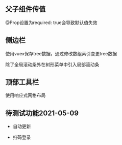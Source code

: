## 父子组件传值

@Prop设置为required: true会导致默认值失效

## 侧边栏

使用vuex保存tree数据，通过修改数组索引变更tree数据

除了全局滚动条外在树形菜单中引入局部滚动条

## 顶部工具栏

使用响应式网格布局


## 待测试功能2021-05-09

- 自动更新

- 扫码登录


